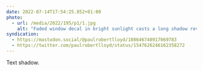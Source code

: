 ```yaml
---
date: 2022-07-14T17:54:25.852+01:00
photo:
  - url: /media/2022/195/p1/1.jpg
    alt: "Faded window decal in bright sunlight casts a long shadow revealing its content: ‘OLD & MODERN POSTCARDS, BOUGHT & SOLD, TRADE AND RETAIL’."
syndication:
  - https://mastodon.social/@paulrobertlloyd/108646748917069783
  - https://twitter.com/paulrobertlloyd/status/1547626246162358272
---
```


Text shadow.
